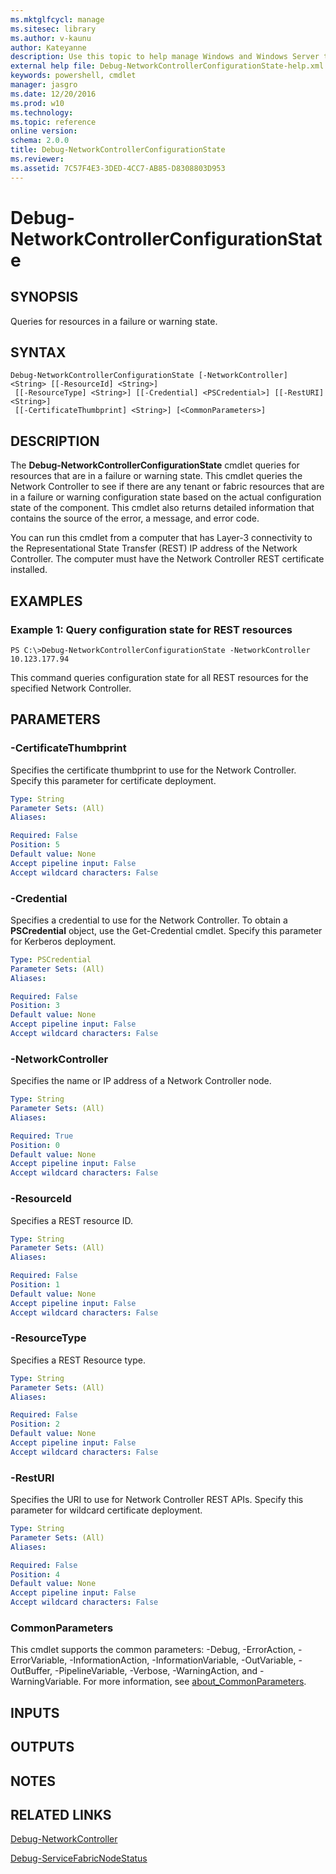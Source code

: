 ```yaml
---
ms.mktglfcycl: manage
ms.sitesec: library
ms.author: v-kaunu
author: Kateyanne
description: Use this topic to help manage Windows and Windows Server technologies with Windows PowerShell.
external help file: Debug-NetworkControllerConfigurationState-help.xml
keywords: powershell, cmdlet
manager: jasgro
ms.date: 12/20/2016
ms.prod: w10
ms.technology: 
ms.topic: reference
online version: 
schema: 2.0.0
title: Debug-NetworkControllerConfigurationState
ms.reviewer:
ms.assetid: 7C57F4E3-3DED-4CC7-AB85-D8308803D953
---
```


# Debug-NetworkControllerConfigurationState

## SYNOPSIS
Queries for resources in a failure or warning state.

## SYNTAX

```
Debug-NetworkControllerConfigurationState [-NetworkController] <String> [[-ResourceId] <String>]
 [[-ResourceType] <String>] [[-Credential] <PSCredential>] [[-RestURI] <String>]
 [[-CertificateThumbprint] <String>] [<CommonParameters>]
```

## DESCRIPTION
The **Debug-NetworkControllerConfigurationState** cmdlet queries for resources that are in a failure or warning state.
This cmdlet queries the Network Controller to see if there are any tenant or fabric resources that are in a failure or warning configuration state based on the actual configuration state of the component.
This cmdlet also returns detailed information that contains the source of the error, a message, and error code.

You can run this cmdlet from a computer that has Layer-3 connectivity to the Representational State Transfer (REST) IP address of the Network Controller.
The computer must have the Network Controller REST certificate installed.

## EXAMPLES

### Example 1: Query configuration state for REST resources
```
PS C:\>Debug-NetworkControllerConfigurationState -NetworkController 10.123.177.94
```

This command queries configuration state for all REST resources for the specified Network Controller.

## PARAMETERS

### -CertificateThumbprint
Specifies the certificate thumbprint to use for the Network Controller.
Specify this parameter for certificate deployment.

```yaml
Type: String
Parameter Sets: (All)
Aliases: 

Required: False
Position: 5
Default value: None
Accept pipeline input: False
Accept wildcard characters: False
```

### -Credential
Specifies a credential to use for the Network Controller.
To obtain a **PSCredential** object, use the Get-Credential cmdlet.
Specify this parameter for Kerberos deployment.

```yaml
Type: PSCredential
Parameter Sets: (All)
Aliases: 

Required: False
Position: 3
Default value: None
Accept pipeline input: False
Accept wildcard characters: False
```

### -NetworkController
Specifies the name or IP address of a Network Controller node.

```yaml
Type: String
Parameter Sets: (All)
Aliases: 

Required: True
Position: 0
Default value: None
Accept pipeline input: False
Accept wildcard characters: False
```

### -ResourceId
Specifies a REST resource ID.

```yaml
Type: String
Parameter Sets: (All)
Aliases: 

Required: False
Position: 1
Default value: None
Accept pipeline input: False
Accept wildcard characters: False
```

### -ResourceType
Specifies a REST Resource type.

```yaml
Type: String
Parameter Sets: (All)
Aliases: 

Required: False
Position: 2
Default value: None
Accept pipeline input: False
Accept wildcard characters: False
```

### -RestURI
Specifies the URI to use for Network Controller REST APIs.
Specify this parameter for wildcard certificate deployment.

```yaml
Type: String
Parameter Sets: (All)
Aliases: 

Required: False
Position: 4
Default value: None
Accept pipeline input: False
Accept wildcard characters: False
```

### CommonParameters
This cmdlet supports the common parameters: -Debug, -ErrorAction, -ErrorVariable, -InformationAction, -InformationVariable, -OutVariable, -OutBuffer, -PipelineVariable, -Verbose, -WarningAction, and -WarningVariable. For more information, see [about_CommonParameters](https://go.microsoft.com/fwlink/?LinkID=113216).

## INPUTS

## OUTPUTS

## NOTES

## RELATED LINKS

[Debug-NetworkController](./Debug-NetworkController.md)

[Debug-ServiceFabricNodeStatus](./Debug-ServiceFabricNodeStatus.md)

